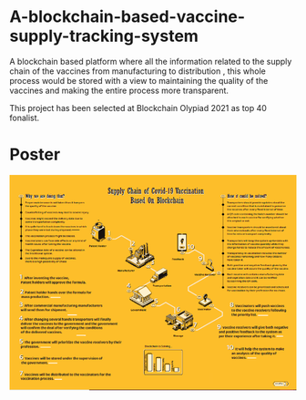# A-blockchain-based-vaccine-supply-tracking-system
A blockchain based platform where all the information
related to the supply chain of the vaccines from manufacturing to distribution , this whole
process would be stored with a view to maintaining the quality of the vaccines and making the
entire process more transparent.

This project has been selected at Blockchain Olypiad 2021 as top 40 fonalist.

# Poster
<img src="sample1.PNG">
